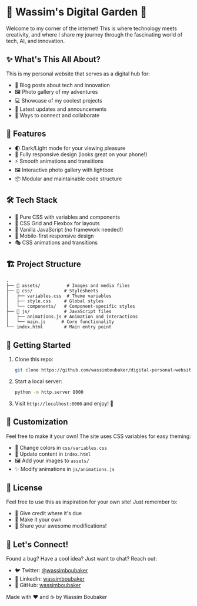 # 🚀 Wassim's Digital Garden 🌱

Welcome to my corner of the internet! This is where technology meets creativity, and where I share my journey through the fascinating world of tech, AI, and innovation.

## ✨ What's This All About?

This is my personal website that serves as a digital hub for:
- 📝 Blog posts about tech and innovation
- 🖼️ Photo gallery of my adventures
- 💻 Showcase of my coolest projects
- 📰 Latest updates and announcements
- 🤝 Ways to connect and collaborate

## 🎨 Features

- 🌓 Dark/Light mode for your viewing pleasure
- 📱 Fully responsive design (looks great on your phone!)
- ⚡ Smooth animations and transitions
- 🖼️ Interactive photo gallery with lightbox
- 📦 Modular and maintainable code structure

## 🛠️ Tech Stack

- 🎨 Pure CSS with variables and components
- 📏 CSS Grid and Flexbox for layouts
- 🔧 Vanilla JavaScript (no framework needed!)
- 📱 Mobile-first responsive design
- 🎭 CSS animations and transitions

## 🏗️ Project Structure

```
.
├── 📁 assets/          # Images and media files
├── 📁 css/            # Stylesheets
│   ├── variables.css  # Theme variables
│   ├── style.css     # Global styles
│   └── components/   # Component-specific styles
├── 📁 js/             # JavaScript files
│   ├── animations.js # Animation and interactions
│   └── main.js      # Core functionality
└── index.html        # Main entry point
```

## 🚀 Getting Started

1. Clone this repo:
   ```bash
   git clone https://github.com/wassimboubaker/digital-personal-website.git
   ```

2. Start a local server:
   ```bash
   python -m http.server 8000
   ```

3. Visit `http://localhost:8000` and enjoy! 🎉

## 🎨 Customization

Feel free to make it your own! The site uses CSS variables for easy theming:
- 🎨 Change colors in `css/variables.css`
- 📝 Update content in `index.html`
- 🖼️ Add your images to `assets/`
- ✨ Modify animations in `js/animations.js`

## 📝 License

Feel free to use this as inspiration for your own site! Just remember to:
- 🌟 Give credit where it's due
- 🎨 Make it your own
- 🚀 Share your awesome modifications!

## 🤝 Let's Connect!

Found a bug? Have a cool idea? Just want to chat? Reach out:
- 🐦 Twitter: [@wassimboubaker](https://twitter.com/wassimboubaker)
- 💼 LinkedIn: [wassimboubaker](https://linkedin.com/in/wassimboubaker)
- 🐙 GitHub: [wassimboubaker](https://github.com/wassimboubaker)

Made with ❤️ and ☕ by Wassim Boubaker
